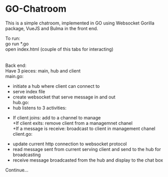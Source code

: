 # GO-Chatroom
This is a simple chatroom, implemented in GO using Websocket Gorilla package, VueJS and Bulma in the front end.

To run:
<br>
go run *.go<br>
open index.html (couple of this tabs for interacting)
<br>
<br>
<br>
Back end:<br>
Have 3 pieces: main, hub and client <br>
main.go: <br>
- initiate a hub where client can connect to<br>
- serve index file<br>
- create websocket that serve message in and out <br>
hub.go: <br>
- hub listens to 3 activities:<br>
+ If client joins: add to a channel to manage <br>
+If client exits: remove client from a managemnet chanel <br>
+If a message is receive: broadcast to client in management chanel <br>
client.go: <br>
- update current http connection to websocket protocol <br>
- read message sent from current serving client and send to the hub for broadcasting<br>
- receive message broadcasted from the hub and display to the chat box <br>

Continue...
